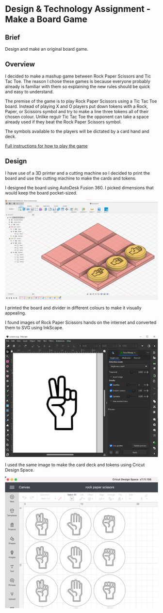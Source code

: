 # Design & Technology Assignment - Make a Board Game

## Brief

Design and make an original board game.

## Overview

I decided to make a mashup game between Rock Paper Scissors and Tic Tac Toe. The reason I chose these games is because everyone probably already is familiar with them so explaining the new rules should be quick and easy to understand.

The premise of the game is to play Rock Paper Scissors using a Tic Tac Toe board. Instead of playing X and O players put down tokens with a Rock, Paper, or Scissors symbol and try to make a line three tokens all of their chosen colour. Unlike regulr Tic Tac Toe the opponent can take a space already used if they beat the Rock Paper Scissors symbol.

The symbols available to the players will be dictated by a card hand and deck.

[Full instructions for how to play the game](how-to-play.md)

## Design

I have use of a 3D printer and a cutting machine so I decided to print the board and use the cutting machine to make the cards and tokens.

I designed the board using AutoDesk Fusion 360. I picked dimensions that would keep the board pocket-sized.

![fusion 360](fusion.png)

I printed the board and divider in different colours to make it visually appealing.

I found images of Rock Paper Scissors hands on the internet and converted them to SVG using InkScape.

![inkscape](inkscape.png)

I used the same image to make the card deck and tokens using Cricut Design Space.

![cricut.mov](cricut.png)
